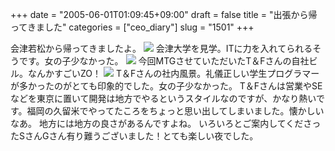 +++
date = "2005-06-01T01:09:45+09:00"
draft = false
title = "出張から帰ってきました"
categories = ["ceo_diary"]
slug = "1501"
+++

会津若松から帰ってきましたよ。
<img src="http://ieiriblog.jugem.jp/?image=4175">
会津大学を見学。ITに力を入れてられるそうです。女の子少なかった。
<img src="http://ieiriblog.jugem.jp/?image=4174">
今回MTGさせていただいたT＆Fさんの自社ビル。なんかすごいZO！
<img src="http://ieiriblog.jugem.jp/?image=4176">
T＆Fさんの社内風景。礼儀正しい学生プログラマーが多かったのがとても印象的でした。女の子少なかった。
T＆Fさんは営業やSEなどを東京に置いて開発は地方でやるというスタイルなのですが、かなり熱いです。福岡の久留米でやってたころをちょっと思い出してしまいました。懐かしいなあ。
地方には地方の良さがあるんですよね。
いろいろとご案内してくださったSさんGさん有り難うございました！とても楽しい夜でした。
